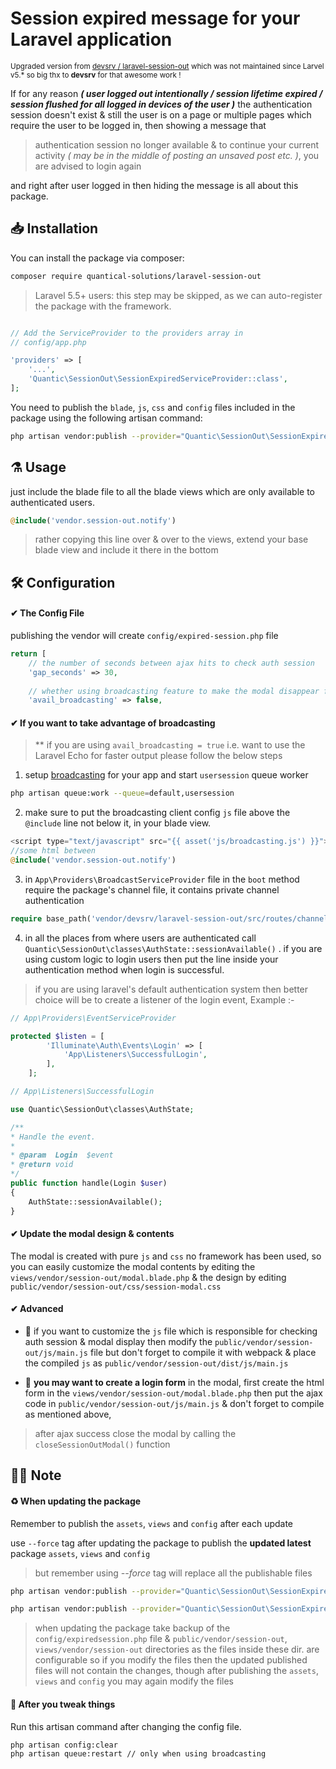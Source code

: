 # Session expired message for your Laravel application
<small>Upgraded version from <a href="https://github.com/devsrv/laravel-session-out" target="_blank">devsrv / laravel-session-out</a> which was not maintained since Larvel v5.* so big thx to <b>devsrv</b> for that awesome work !</small>

If for any reason _**( user logged out intentionally / session lifetime expired / session flushed for all logged in devices of the user )**_ the authentication session doesn't exist & still the user is on a page or multiple pages which require the user to be logged in, then showing a message that

> authentication session no longer available & to continue your current activity _( may be in the middle of posting an unsaved post etc. )_, you are advised to login again

and right after user logged in then hiding the message is all about this package.


## 📥  Installation

You can install the package via composer:

```bash
composer require quantical-solutions/laravel-session-out
```

> Laravel 5.5+ users: this step may be skipped, as we can auto-register the package with the framework.

```php

// Add the ServiceProvider to the providers array in
// config/app.php

'providers' => [
    '...',
    'Quantic\SessionOut\SessionExpiredServiceProvider::class',
];
```

You need to publish the `blade`, `js`, `css` and `config` files included in the package using the following artisan command:
```bash
php artisan vendor:publish --provider="Quantic\SessionOut\SessionExpiredServiceProvider"
```


## ⚗️ Usage

just include the blade file to all the blade views which are only available to authenticated users.

```php
@include('vendor.session-out.notify')
```

> rather copying this line over & over to the views, extend your base blade view and include it there in the bottom



## 🛠  Configuration

#### ✔ The Config File

publishing the vendor will create `config/expired-session.php` file

```php
return [
	// the number of seconds between ajax hits to check auth session
    'gap_seconds' => 30,
    
    // whether using broadcasting feature to make the modal disappear faster
    'avail_broadcasting' => false,
```

#### ✔ If you want to take advantage of broadcasting

> ** if you are using `avail_broadcasting = true` i.e. want to use the Laravel Echo for faster output please follow the below steps

1. setup [broadcasting](https://laravel.com/docs/master/broadcasting) for your app
and start `usersession` queue worker
```bash
php artisan queue:work --queue=default,usersession
```

2. make sure to put the broadcasting client config `js` file above the `@include` line not below it, in your blade view.
```php
<script type="text/javascript" src="{{ asset('js/broadcasting.js') }}"></script>
//some html between
@include('vendor.session-out.notify')
```
3. in `App\Providers\BroadcastServiceProvider` file in the `boot` method require the package's channel file, it contains private channel authentication
```php
require base_path('vendor/devsrv/laravel-session-out/src/routes/channels.php');
```
4. in all the places from where users are authenticated call `Quantic\SessionOut\classes\AuthState::sessionAvailable()` .
if you are using custom logic to login users then put the line inside your authentication method when login is successful. 
> if you are using laravel's default authentication system then better choice will be to create a listener of the login event, Example :-
```php
// App\Providers\EventServiceProvider

protected $listen = [
        'Illuminate\Auth\Events\Login' => [
            'App\Listeners\SuccessfulLogin',
        ],
    ];
```
```php
// App\Listeners\SuccessfulLogin

use Quantic\SessionOut\classes\AuthState;

/**
* Handle the event.
*
* @param  Login  $event
* @return void
*/
public function handle(Login $user)
{
	AuthState::sessionAvailable();
}
```


#### ✔ Update the modal design & contents

The modal is created with pure `js` and `css` no framework has been used, so you can easily customize the modal contents by editing the `views/vendor/session-out/modal.blade.php` & the design by editing `public/vendor/session-out/css/session-modal.css`

#### ✔ Advanced

- 🔘 if you want to customize the `js` file which is responsible for checking auth session & modal display then modify the `public/vendor/session-out/js/main.js` file but don't forget to compile it with webpack & place the compiled `js` as `public/vendor/session-out/dist/js/main.js`

- 🔘 **you may want to create a login form** in the modal, first create the html form in the `views/vendor/session-out/modal.blade.php` then put the ajax code in `public/vendor/session-out/js/main.js` & don't forget to compile as mentioned above,
> after ajax success close the modal by calling the `closeSessionOutModal()` function


## 🧐📑 Note

#### ♻ When updating the package

Remember to publish the `assets`, `views` and `config` after each update

use `--force` tag after updating the package to publish the **updated latest** package `assets`, `views` and `config` 
> but remember using _--force_ tag will replace all the publishable files

```bash
php artisan vendor:publish --provider="Quantic\SessionOut\SessionExpiredServiceProvider" --force

php artisan vendor:publish --provider="Quantic\SessionOut\SessionExpiredServiceProvider" --tag=public --force
```

> when updating the package take backup of the `config/expiredsession.php` file & `public/vendor/session-out`, `views/vendor/session-out` directories as the files inside these dir. are configurable so if you modify the files then the updated published files will not contain the changes, though after publishing the `assets`, `views` and `config` you may again modify the files

#### 🔧 After you tweak things

Run this artisan command after changing the config file.
```bash
php artisan config:clear
php artisan queue:restart // only when using broadcasting
```
